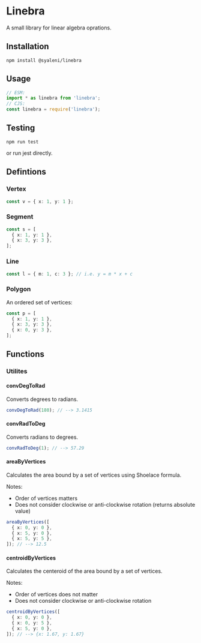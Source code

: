 # Linebra

A small library for linear algebra oprations.

## Installation

```
npm install @syaleni/linebra
```

## Usage

```ts
// ESM:
import * as linebra from 'linebra';
// CJS:
const linebra = require('linebra');
```

## Testing

```
npm run test
```

or run jest directly.

## Defintions

### Vertex

```ts
const v = { x: 1, y: 1 };
```

### Segment

```ts
const s = [
  { x: 1, y: 1 },
  { x: 3, y: 3 },
];
```

### Line

```ts
const l = { m: 1, c: 3 }; // i.e. y = m * x + c
```

### Polygon

An ordered set of vertices:

```ts
const p = [
  { x: 1, y: 1 },
  { x: 3, y: 3 },
  { x: 0, y: 3 },
];
```

## Functions

### Utilites

#### convDegToRad

Converts degrees to radians.

```ts
convDegToRad(180); // --> 3.1415
```

#### convRadToDeg

Converts radians to degrees.

```ts
convRadToDeg(1); // --> 57.29
```

#### areaByVertices

Calculates the area bound by a set of vertices using Shoelace formula.

Notes:

- Order of vertices matters
- Does not consider clockwise or anti-clockwise rotation (returns absolute value)

```ts
areaByVertices([
  { x: 0, y: 0 },
  { x: 5, y: 0 },
  { x: 5, y: 5 },
]); // --> 12.5
```

#### centroidByVertices

Calculates the centeroid of the area bound by a set of vertices.

Notes:

- Order of vertices does not matter
- Does not consider clockwise or anti-clockwise rotation

```ts
centroidByVertices([
  { x: 0, y: 0 },
  { x: 0, y: 5 },
  { x: 5, y: 0 },
]); // --> {x: 1.67, y: 1.67}
```
